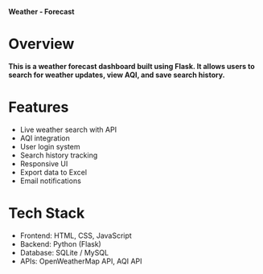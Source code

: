 **Weather - Forecast**



# Overview
**This is a weather forecast dashboard built using Flask. It allows users to search for weather updates, view AQI, and save search history.**


# Features
- Live weather search with API
- AQI integration
- User login system
- Search history tracking
- Responsive UI 
- Export data to Excel
- Email notifications

# Tech Stack
- Frontend: HTML, CSS, JavaScript
- Backend: Python (Flask)
- Database: SQLite / MySQL
- APIs: OpenWeatherMap API, AQI API
